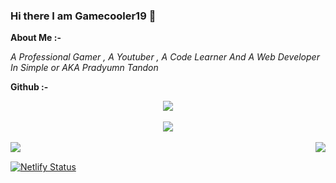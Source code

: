 ### Hi there I am Gamecooler19 👋

**About Me :-**

*A Professional Gamer , A Youtuber , A Code Learner And A Web Developer In Simple or AKA Pradyumn Tandon*

**Github :-**

<div align = "center"> <img src = "https://discord.c99.nl/widget/theme-2/758697679667855433.png"> </div>
<br>
<div align="center"><img src="https://github-profile-trophy.vercel.app/?username=Gamecooler19&theme=dracula"></div>
<br><img align="left" src="https://github-readme-stats.vercel.app/api?username=Gamecooler19&theme=tokyonight"><img align="right" src="https://github-readme-stats.vercel.app/api/top-langs/?username=Gamecooler19&theme=tokyonight&hide=batchfile">
<br>

[![Netlify Status](https://api.netlify.com/api/v1/badges/2db2722c-97fe-47f7-ae29-897f15e8f54a/deploy-status)](https://app.netlify.com/sites/canopus-website/deploys)
